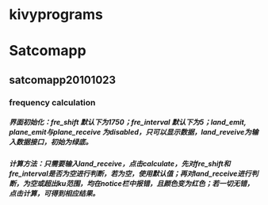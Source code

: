 # kivyprograms
<h1>  Satcomapp</h1>
<h2>    satcomapp20101023</h2>
<h3>      frequency calculation</h3>
<span>
<h5>      界面初始化：fre_shift 默认下为1750；fre_interval 默认下为5；land_emit, plane_emit与plane_receive 为disabled，只可以显示数据，land_reveive为输入数据接口，初始为绿底。</h5>
<h5>      计算方法：只需要输入land_receive，点击calculate，先对fre_shift和fre_interval是否为空进行判断，若为空，使用默认值；再对land_receive进行判断，为空或超出ku范围，均在notice栏中报错，且颜色变为红色；若一切无错，点击计算，可得到相应结果。</h5>
</span>

